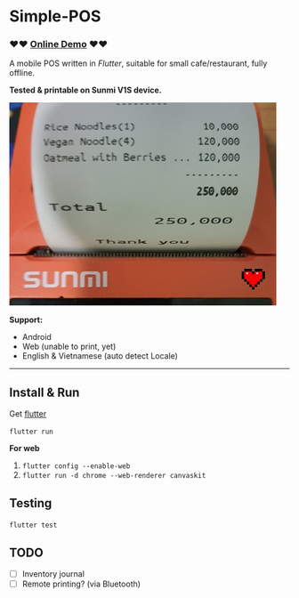 # Simple-POS

### ❤️❤️ [Online Demo](https://tcd93.github.io/flutter-pos) ❤️❤️

A mobile POS written in _Flutter_, suitable for small cafe/restaurant, fully offline.

**Tested & printable on **Sunmi V1S** device.**

![sunmi_v1s](.github/resource/print.jpg)

**Support:**

- Android
- Web (unable to print, yet)
- English & Vietnamese (auto detect Locale)

---

## Install & Run

Get [flutter](https://flutter.dev/)

`flutter run`

**For web**

1. `flutter config --enable-web`
2. `flutter run -d chrome --web-renderer canvaskit`

## Testing

`flutter test`

## TODO

- [ ] Inventory journal
- [ ] Remote printing? (via Bluetooth)
